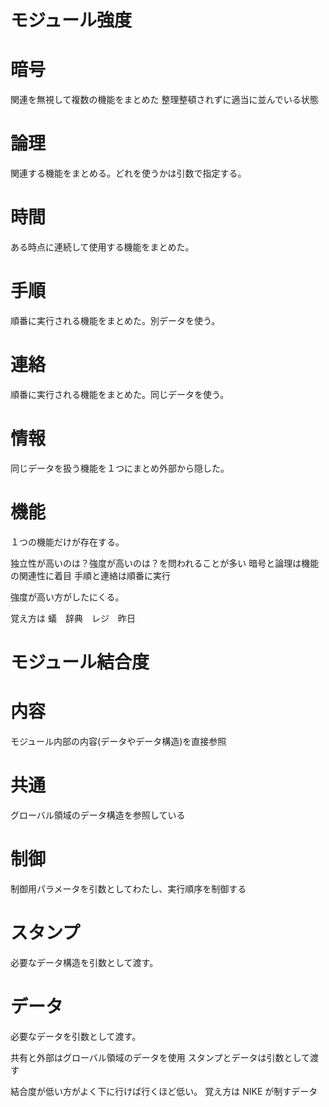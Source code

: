 # モジュール強度

# 暗号

関連を無視して複数の機能をまとめた
整理整頓されずに適当に並んでいる状態

# 論理

関連する機能をまとめる。どれを使うかは引数で指定する。

# 時間

ある時点に連続して使用する機能をまとめた。

# 手順

順番に実行される機能をまとめた。別データを使う。

# 連絡

順番に実行される機能をまとめた。同じデータを使う。

# 情報

同じデータを扱う機能を１つにまとめ外部から隠した。

# 機能

１つの機能だけが存在する。

独立性が高いのは？強度が高いのは？を問われることが多い
暗号と論理は機能の関連性に着目
手順と連絡は順番に実行

強度が高い方がしたにくる。

覚え方は
蟻　辞典　レジ　昨日

# モジュール結合度

# 内容

モジュール内部の内容(データやデータ構造)を直接参照

# 共通

グローバル領域のデータ構造を参照している

# 制御

制御用パラメータを引数としてわたし、実行順序を制御する

# スタンプ

必要なデータ構造を引数として渡す。

# データ

必要なデータを引数として渡す。

共有と外部はグローバル領域のデータを使用
スタンプとデータは引数として渡す

結合度が低い方がよく下に行けば行くほど低い。
覚え方は
NIKE が制すデータ
